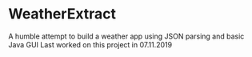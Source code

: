 # WeatherExtract
A humble attempt to build a weather app using JSON parsing and basic Java GUI
Last worked on this project in 07.11.2019
